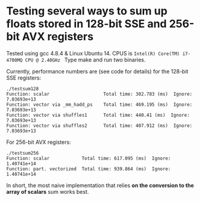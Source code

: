 Testing several ways to sum up floats stored in 128-bit SSE and 256-bit AVX registers
====================
Tested using gcc 4.8.4 & Linux Ubuntu 14. CPUS is ``Intel(R) Core(TM) i7-4700MQ CPU @ 2.40GHz
`` Type make and run two binaries. 

Currently, performance numbers are (see code for details) for the 128-bit SSE registers:
```
./testsum128 
Function: scalar                	Total time: 302.783 (ms)  Ignore: 7.03693e+13
Function: vector via _mm_hadd_ps	Total time: 469.195 (ms)  Ignore: 7.03693e+13
Function: vector via shuffles1  	Total time: 440.41 (ms)  Ignore: 7.03693e+13
Function: vector via shuffles2  	Total time: 407.912 (ms)  Ignore: 7.03693e+13
```
For 256-bit AVX registers:
```
./testsum256 
Function: scalar          	Total time: 617.095 (ms)  Ignore: 1.40741e+14
Function: part. vectorized	Total time: 939.864 (ms)  Ignore: 1.40741e+14
```
In short, the most naive implementation that relies **on the conversion to the array of scalars** sum works best.
